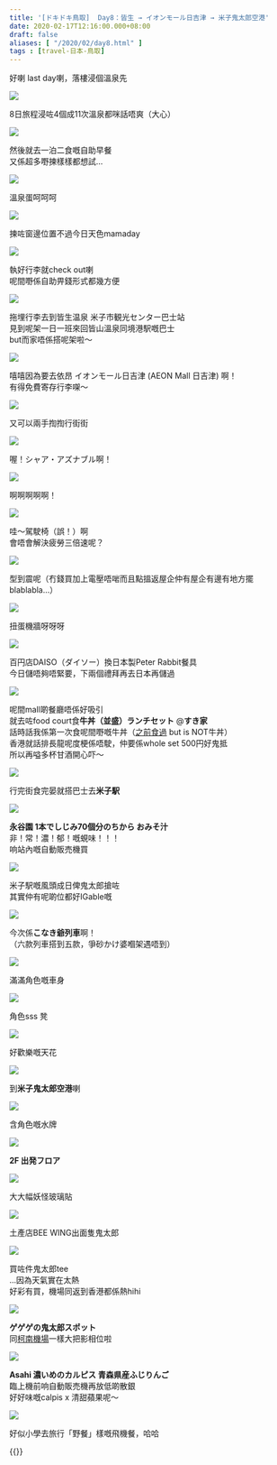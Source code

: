 ```yaml
---
title: '[ドキドキ鳥取]  Day8：皆生 → イオンモール日吉津 → 米子鬼太郎空港'
date: 2020-02-17T12:16:00.000+08:00
draft: false
aliases: [ "/2020/02/day8.html" ]
tags : [travel-日本-鳥取]
---
```


好喇 last day喇，落樓浸個溫泉先  

![](https://nneriq.ch.files.1drv.com/y4m_ZdCgCeB9pguTpLoM3DDIp5-Ar2AjQNFR-Ts4fc_ihGq6LHtnf-kesxnFAK6zuCzVLThCwB8VzsB7IOE71oLjnN8QO68FYkQZaQ5Bxbk3kT_G20OQEFJVKDlXQlzQQQ6QYfel6_8yxZGZzciIr6HpNzqLd1ajlSc3KuLz1xSTTGVEwvDg0El-U7TelBT5udjGOWlrkg-0XEoRUoODycVQQ?width=660&height=371&cropmode=none)

8日旅程浸咗4個成11次溫泉都咪話唔爽（大心）  

![](https://m9etiq.ch.files.1drv.com/y4mLTJBPxoolZTOmGkCmQLsfheJ7EJf0NzsQULIhs_4nOxjvUPom6rSyUEbQHvKZjdcSmR_Js3XHi2tQDJFTmJUU25BfziFCCR_6v-vM-h8U30CoLd-gciLB5-pkilsAfY79xdDl6gSyTPFq_R1ONSFeExqOGxw5NFMJOzzo5NnEqTeqTZ3gM8qnDP2QQXzk1_4jZ1Wah6eZJ7KVeBYJw3FBg?width=371&height=660&cropmode=none)

然後就去一泊二食嘅自助早餐  
又係超多嘢揀樣樣都想試...  

![](https://m9exiq.ch.files.1drv.com/y4mZbXTPcbtR4VFHudvqL_j8m4xqTV9AA7YRkRx7AWxXxIEtHCcmxEuwl4sXZ2t_FUESaolxbKK5xiI7lFtxk8y6_ZsDfXJSXWmQlGbt9zLMBaFoGoa9NB_oGYAoiq7WK6d8FMdvyBt3S_cAL6Zeq0mJLqALzBqdWLFItX1s_qgMYXICGFcOJ4PEZBBAnCXAOtB8CrkXxEJe3Ygy9dbXGhpLQ?width=660&height=371&cropmode=none)

溫泉蛋呵呵呵  

![](https://m9esiq.ch.files.1drv.com/y4mYpgNvzxi9TgAH72a3oyBMMD55o7hwkD_IsIYfO-g7O05TVHG6qY_JPTGAkpgRZdwfiADcWAoAxT9H6SAgessJPMjhJGGC4nbAD5dxwJXSQ4Xw5AoegYOBlbJQl3W0rV2JEEI3vsyLtgiaBBIZXKWW3nzQAFBqqy7pMXQ21mYiPN0xMet58iE0ZQmle9Q_ptFysSkSMqiXvw35GzH__spwA?width=660&height=371&cropmode=none)

揀咗窗邊位置不過今日天色mamaday  

![](https://nnewiq.ch.files.1drv.com/y4mxFAcTJ0brYeCX0NIYIfsexRX7xEq1rw1AC0KOaNau64gN3Vd8bExo9Bia8MSEnA8i-0f94cyE2oevOIgiQHrI3yULxZLvhg8NC0npqLCHPcenHLXw3x9VX7KZbUUZfwPXUXIWmEratCZZriqvKB5-OVm_Bq0bspi1wIeJcWngqNIShSo0HkU5cm42A1fRAAHPdAGAk3tyKl1k-NKpTxZBw?width=660&height=371&cropmode=none)

執好行李就check out喇  
呢間嘢係自助畀錢形式都幾方便  

![](https://ndeoiq.ch.files.1drv.com/y4mZaJAFHVjirbcFw_8ihE48xAsUxsDM3dguwZLId5nE8EVnfVsoqvbHs763RSZHlKVLUKQBXZ6Xx-zOQxATKbMq_DTGs9EzHaNk1e64bzKJeoAVR8zLDs-DK4kLQCjjfaXHhmlAQrECNflmlp9BpVm7-hy7qRVmLJ2V6eu4Bob4W3x2XWc9CKwmsrdFMcPxKhn8EhfnIYw-2Me817SNVmIIQ?width=660&height=371&cropmode=none)

拖埋行李去到皆生温泉 米子市観光センター巴士站  
見到呢架一日一班來回皆山溫泉同境港駅嘅巴士  
but而家唔係搭呢架啦～  

![](https://ndemiq.ch.files.1drv.com/y4mOI9iedoxqIGX_Mrq0uY1JV-FbKkoIRS8TsTEhmPVRGs_mGqXiqWVXxfnU_PmUDwdTjVUC-L4hgnBmSQlnitA0FqKV24igZO7XIyz1XB-cmcGFBMjOEcSWLQlj8q6rSwIDQcQDc5QKh_45lBzu5IKpMTheQAow0YyXgVEUPCrU3r8WDml7ndyzC_1DuGcfx-l79MLBxDddxXty6rS0ETg-Q?width=660&height=371&cropmode=none)

嘻嘻因為要去依昂 イオンモール日吉津 (AEON Mall 日吉津) 啊！  
有得免費寄存行李㗎～  

![](https://ndepiq.ch.files.1drv.com/y4mi3nv_VCoE2DoOi1gCuYuEO5rrS7rH0Ku6u_SJpeEWX6ALmz9-sDMsWkr-aLHJt-9F6lCFen_Lv2Ahl8kVMy_BOhAqCz8euIksxHvL_SRCT2qbkhLdH8MoK0nSbRGy3YmaikcSxXvZ67k0F_wooEzuXPpc9lqGSve1XQdGBb36bGMycXFAHVvbqXb6Bnu6fm1VkvF9f1oZ5Dgg3IYfPqtcA?width=660&height=371&cropmode=none)

又可以兩手揈揈行街街  

![](https://ndeqiq.ch.files.1drv.com/y4m3Pc_A5J3Ddsp_ONCVM5LOUCIPX4QLau8N71GTFOYG7yZSCeUlLctoADl1ov_lj3qAGxtxVcKFHyoBXImzkK1omgF5J1wZUK5Z4Am1KHBZ9au0o_PDhH5axAh93_MLbzE7NZ4yuqYcSntNQ4-cE57iEGwPQsjKVlRZxORng3eEk0HQRsxQBuGcrR6Ox342XciPYDjQjM_wPSpkGu1Y7uNhA?width=371&height=660&cropmode=none)

喔！シャア・アズナブル啊！  

![](https://ndetiq.ch.files.1drv.com/y4mmmuZAKWwSERtvTmb-Wnt4pD8hbSdnsa7sKHmR4cF75XGlByozGq0anZj6m8YqSg8cx3bv3t_74Di5E7zncxIhsrBAOiP6dlxXBIRIzBE_43BkREkIiSHkiKinlXDVjnR1RbPge1Dkrz9OYlLG2ws5sQHKoLK4aFqrw3IDAhTsEfjbXjtrcEGeFHVDA1x6MPF1WTHhKHhigXT3xlaXnZaPA?width=660&height=371&cropmode=none)

啊啊啊啊啊！  

![](https://ndesiq.ch.files.1drv.com/y4mqlxVI5tjEtle51Um9gAhtgHmyQRZu_l-tL2No1fvp7eUo5efCH7863sWKwgX8NVAF8jQ3rUyvkydn_ZgRgMMalOMVgWGF15U3j1QhCmf7sLFq0lVjSBUY7HdBlr41q7uoAmMhrRBPkDZ22dvY25FsjWgRnoa9cD34tFD1C7bLE4SZ3U_louSU_9bPXbE6bzTrQ_fFVn7g4Rg25ygDgh7fg?width=371&height=660&cropmode=none)

哇～駕駛椅（誤！）啊  
會唔會解決疲勞三倍速呢？  

![](https://ndeniq.ch.files.1drv.com/y4mUk6f_jm5hQbQobcVQ_dhCquWjLl5fuvWO1FreuONjR5Ow7swWfvLombNl6usSilaXBgSC9ha90S89UtqxVomdrtwXJMYqeQGtKxY11S36xS8J9IoanwWegePHIMA2gItuHFsfIYqoKYT6AVhW4D0jSXBfhv7jdCLTPuhY0gfZr5RiOb7RDyZzNSwsq6dpIvwAizNFtKNu-7YG-2Hd6NkcA?width=660&height=371&cropmode=none)

型到震呢（冇錢買加上電壓唔啱而且點搵返屋企仲有屋企有邊有地方擺blablabla...）  

![](https://nderiq.ch.files.1drv.com/y4mj8zhLphLAU33n_C6kHo2RGT5JiMHXvB4fr6BUwUtGNNHMNbKBlp1bgZURVewtzayS6PXcSL4XcPvY0FMoKY958KBkMJHHVkldUyIT4Oh7Hp-S4wxQQro545ibE1vJUh9sztLrT5Le-msxEnT3ffO1zbEYRlF5m4waO7k8skM4bNan8qmAj0jhuwLKcL52flLa37u2gRvSwq8_jj1eEWR-g?width=660&height=371&cropmode=none)

扭蛋機牆呀呀呀  

![](https://ndexiq.ch.files.1drv.com/y4m1xEhpDDnqQRjerKw5-HG312AaZE1-1wVkPWTsV4nVFkihiUkWe00arjbPOkFLYJnzjrCFLwFqou0CofOHyiPriLj_qGu1HYuWys1VHHUMtzr1kKuYs93lPS7I9e6JY4ucmIRp2ecUL7Ki9GRYw3gQbPxUaDwyPM4MfDPHFAsx02phHpX3l5C4kpYmCgnDDnXalMelFxPL3G8IbuoUrjz0A?width=660&height=371&cropmode=none)

百円店DAISO（ダイソー）換日本製Peter Rabbit餐具  
今日儲唔夠唔緊要，下兩個禮拜再去日本再儲過  

![](https://lteoiq.ch.files.1drv.com/y4mlv2WabsIdRETQ--GvTzRVstE3KTLJvrhNt1AkqRTU4lqO1EZRdgO_eF9uSE2zGy1JmVT9PdmtqQkaDdAReWSNWjSBYKGJNNhQdEZ6Rb_cmlPwp9m3msgERrrSVF8YLfFIT5yXeWlusnPS-7SuAL3fOnvSJTeSKNRtFpVUiD9ECZPo-aHoTKpsbOYuA43ezV1v2lZmlmb7k3cEIrWgJYLGw?width=660&height=371&cropmode=none)

呢間mall啲餐廳唔係好吸引  
就去咗food court食**牛丼（並盛）ランチセット** @**すき家**  
話時話我係第一次食呢間嘢嘅牛丼（[之前食過](https://www.hidie.net/2017/06/happy-days-day-10.html) but is NOT牛丼）  
香港就話排長龍呢度梗係唔駛，仲要係whole set 500円好鬼抵  
所以再嗌多杯甘酒開心吓～  

![](https://ltemiq.ch.files.1drv.com/y4m1sxGopAPnJPo7ULFWNh_cRR42CeNYH_fSgrAc351Jzk0jigUiSulNr8KOJzNkQfUCU05PUB4Kqv2t9nOCPfUMUy3UwS4F1o1er2UzZ6cUl_R8BlvyfypSGZaCD7GM_WrazGW7nQc2g8bVdNc4QsFa6-xRHiRjhdarOE5e-7ucncEuEXLq2ZWaFJqJMzOBevSJxaMZx6CwIFbYxCF_Y633A?width=660&height=371&cropmode=none)

行完街食完晏就搭巴士去**米子駅**  

![](https://ltesiq.ch.files.1drv.com/y4mx5D1CvzN9Dqf_QkzTDi84suqsTlGYbCmKYDOxtZmNXkcwazlswV5YWHB8bSBfZhrZFXC9PZgy1rwEhLAd_nhJTdo9lcnUl2FCGzzXrzLMIoSXvAnDxzL71lC5TacMp0VjlbgD5U_3vsK6p35e9U0T8BWFxzfZBHWw_IQEuCQQ-fzuaHn44_DckRleaIcf6K9onORTijq58JJZ6fLFcGpzg?width=371&height=660&cropmode=none)

**永谷園 1本でしじみ70個分のちから おみそ汁**  
非！常！濃！郁！嘅蜆味！！！  
响站內嘅自動販売機買  

![](https://l9esiq.ch.files.1drv.com/y4mwYEqirZe3vhKsayypJ_DnqZCK1bbuag5NzXlHdw4r1nsTyITgmlX5y5j6kk8Ovfq_OnisdnEp6y4IwNSP68wRx7rj_n2OkVU32IZcoYN80wYo41-H1WXuu_Z_np2RAQcoP3Y3uK_tc4Lc5SbbYqoto-D6akm768cOtE_J8dFdaxRBqsdRQJbyVva22teDuJsItbP0foCBTR00LvKSFinFg?width=660&height=371&cropmode=none)

米子駅嘅風頭成日俾鬼太郎搶咗  
其實仲有呢啲位都好IGable嘅  

![](https://l9epiq.ch.files.1drv.com/y4m6-JeSNiBBhWrAxkWX_w72iK140ppjczNFDgpSmLo8I9UgRdurAzXSFwPbAfkafE5gu901Cmekq5KJNfiRyjoWIWLzK0ab9m4CDTeZoVD67eHrYCI_mrG2BqdEJfinlS4hIqih2dpr2CtyN8VROjoixUpW5B2scF5MX_KXVkfP2Vk_HdojMxYpNANuhwbfq25-A0TB8gAhkfRW6d6peAu_g?width=660&height=371&cropmode=none)

今次係**こなき爺列車**啊！  
（六款列車搭到五款，爭砂かけ婆嗰架遇唔到）  

![](https://l9eniq.ch.files.1drv.com/y4m5bPj55llVqLDOU5Q6jAQnE3kN_6nIfMjDVvAZN1KpBdZkug7X5xHgNINcZNVIHaUbRZSoJxByAzsi4Wvrusby4nkJw-B9r7LJPaCeSqJjNuxHTv1puLx1z-pjSpxD0HeeShUnYeRrJqgIV9b3KKNLGCBR5WP7lPB2SsJ-owMrHieCMGrQn6uJGH50znK7yD9i_nkq9TOv8C2N1T7exqE4g?width=660&height=371&cropmode=none)

滿滿角色嘅車身  

![](https://lteriq.ch.files.1drv.com/y4mrdmWF362NkkkgNCqr6Lu7QQyZWYuIfo-uAuvSTsxd9dIkLA1TxzuZ3K03sv_RqsQroJ-DZMGF5x0fROl9JvYXlelehr2MqSPJw9CS-Acx8Ffc9KrL2T05xKkjQmDeHiExf2ch4rCWvEydsUsddNExh4JQNeW2YtTiRuZOyqKfvDt1galkWlUnXc-2thvIdtfc6rXLq18GOo_-9QsSw3ndA?width=660&height=371&cropmode=none)

角色sss 凳  

![](https://lteqiq.ch.files.1drv.com/y4mIugPMTYe5qrU0BBJfkb7FfuHgPD5x4OQQ0r1xAZyz4L_93okW4LBG674uApvcpZEeQkB3F_GKpJGUnnYci7x2ZCRSj0rcO4tWLcYVxNNBgIF8BH2LXg2gA3t2Uzjq9y8W2WZ12W2jt8akpoW_ISg4pPXalCJ0HWLe3-o7JYrhb4stGRUtjEhBBqiHDj-qakJw2E03xGIafYKX7J_vFsJAw?width=660&height=371&cropmode=none)

好歡樂嘅天花  

![](https://l9etiq.ch.files.1drv.com/y4mCXLdQObeeUxfyraW9OlA-qBMQnJjl05PykzOwmfkOMzfFCmPZqzK5aaEuMUYOLuvSlEhjVAPVH_Zb0xSYKbRS6-o69KCSgV5Fj1iP8JTASXIAarx-_saI-42FC4b3u0l3fdoefXEnCCLbcXv1Pq6npueoR1UWV8gNayApZ-k1oVSlsZwuvPA-qR6cwrvUvFc97Xbi2S6cyZ6-C78Eca_UA?width=660&height=371&cropmode=none)

到**米子鬼太郎空港**喇  

![](https://l9ewiq.ch.files.1drv.com/y4myFl-qZEgZSGIKuVbUgeL8GF8GHFumzHf-oPGB0vgauFxvU_WXCCQ7xHOrSGhzyGrt7_NOEXdl4DNnS5XMqTn0VVwi59aSlQGHRlFgFoTRQpV7LDDoIdHppldskq__TrmJsQPwsSF5IxoAFbE8wCjKb6YxgoIsKg0JIPDjOM9r4h0_pOW8IthK2Ios3U-6m7Q_Ql5EfrbRrzm3iKcAaVPwA?width=660&height=371&cropmode=none)

含角色嘅水牌  

![](https://nthbqq.ch.files.1drv.com/y4mtaeN_WdhvLbLtyNOMBSw9Ohqxgqi_66YRfskrSK4GLyo2_C6lFIj0AOQhNFckc6PVACV_JfDWrQo6f3HcsWFKlaQb1N0X7MRgwPhydadBq-qt0-YPXtZI3nxs0fButz54B5DAImbaAha-kh8ubD2Eg14KKnXXqpIX5kz5jhb8RoIoPzf6HCPebgZ_oRqfkUzP_TEkZD-8QElKJWLzvWWFQ?width=660&height=371&cropmode=none)

**2F 出発フロア**  

![](https://ntheqq.ch.files.1drv.com/y4mczI5PbdkRZj_AM8KYUnK_vQrLkAGhbjPPezdf_KkHhN8Rtk2Q8Sh9yJYSdZ5436_6Jv50v_a_jyF8OcZ0dLR1cc204dZh_xraLkp4uFSjvzIa6xJzCtUVflPo4T8axdgW5tw6WHdXN4hFJprWgjvxDQffTgO-tZuZico483dz0H5Nsi8092KwZ9ih4lIqPVZcC1sYbKChGJxAbyrdVc9kw?width=660&height=371&cropmode=none)

大大幅妖怪玻璃貼  

![](https://nthdqq.ch.files.1drv.com/y4mGZ7cy4veKnpNbpKd1u_v6ahhaJ1_ZfZ3j0HEOxLh6XY-1gSdt3E-vbdP0TwERgwj44GigMAUzrBUUnYXOpdv58SfyeoAug2DIeBaMsxlLd1-4zKLMk39DWzXNICefybwDOKZ16XjSlGzVb5iPairRxPADV2UAKnXUDvASGaFm2irRhpZsLrg4NBiSEmjgnr7nOm2W9lhT5UvO3w_Hqo1zg?width=371&height=660&cropmode=none)

土產店BEE WING出面隻鬼太郎  

![](https://n9hbqq.ch.files.1drv.com/y4mJ5Cq_soQOXK3psBJZsWt-W5IsJXzRw_4WTaT1Lvo39gL5ZA2hA5BzeFmwXlhzG67b750Ja5ldMtgHPOt4y0eyoG7wWTFnWzvBeU6z2paFiOaaTlYW0flifg5AbxoInqSrhrBkDzc7U9hEzfiUglpf9ttJxsKk_qF5p7RWg855GJhpTc5UBTI4emwK0oy2NqJcFgzUxnX7eO6AIQ2WW_esA?width=371&height=660&cropmode=none)

買咗件鬼太郎tee  
...因為天氣實在太熱  
好彩有買，機場同返到香港都係熱hihi  

![](https://nthlqq.ch.files.1drv.com/y4mkH3yoz8MRsQhqQVyiCIO02d-NAOon7Jp7hwm4aAHTCi9BSCe75qf1c26rwS3RK6MBpxqxzWDT_MH-Fgjxq9qHTAEnKranPeoZCtI0nQsNpnalN9tqSamPkbkFSBasVqxZJP6aPN8UbtEz1XR8-w9ZAmcwaBdw5By_8Gz9CKoP3KS98ps_1kFRbOJ1HwRtsAZGyK7oknRLatcVPeXB5Xw8Q?width=660&height=371&cropmode=none)

**ゲゲゲの鬼太郎スポット**  
同[柯南機場](https://www.hidie.net/2020/02/day5.html)一樣大把影相位啦  

![](https://n9hcqq.ch.files.1drv.com/y4myMVzaonHMGqCMHS6N6Z-bSnZZA-tNh93RH5i-FmvVFsR0CWb7dWjUjpKOQ0Ym8beTvwVT93eqb18MEvEeD2E6WZVf_V2bAdJdOfovrB_JNbmOxPsO18JHQ3fyJ2pSx9x--GO94xY83UF4MzD0hzpoMl03aBi4PO-nSrgCBZr9PJP79zbpNO8ihNuXjSjVEUqKk6PLeJIF9Nh3uYovnjdTg?width=371&height=660&cropmode=none)

**Asahi 濃いめのカルピス 青森県産ふじりんご**  
臨上機前响自動販売機再放低啲散銀  
好好味嘅calpis x 清甜蘋果呢～  

![](https://onheqq.ch.files.1drv.com/y4mwCcf-NaR-mx8F0OzpJd1Hatl7beR2zn3qZ87p1NVYYk_fIu0NZF1MF-NHmfJ6UX8ot4VNFgEyGrTAzIVyJ6FF6A6wM2A0M4LKNoCsN8fOQQcgaa7_wAHeuHr4r9P0sdpvYEeO61l1hn108-I4EMiaupyszpuks4B3UxhyJDpOt2wu_qxTH-_lh3p9nkYUhhBB4QdoM0jW3LDdWi-SLYJHw?width=660&height=371&cropmode=none)

好似小學去旅行「野餐」樣嘅飛機餐，哈哈  
  

{{<tottori>}}  
